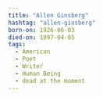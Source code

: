 ```yaml
---
title: "Allen Ginsberg"
hashtag: "allen-ginsberg"
born-on: 1926-06-03
died-on: 1997-04-05
tags:
  - American
  - Poet
  - Writer
  - Human Being
  - dead at the moment
---
```


